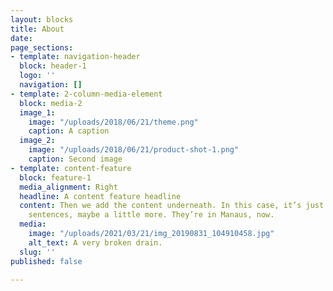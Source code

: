 ```yaml
---
layout: blocks
title: About
date: 
page_sections:
- template: navigation-header
  block: header-1
  logo: ''
  navigation: []
- template: 2-column-media-element
  block: media-2
  image_1:
    image: "/uploads/2018/06/21/theme.png"
    caption: A caption
  image_2:
    image: "/uploads/2018/06/21/product-shot-1.png"
    caption: Second image
- template: content-feature
  block: feature-1
  media_alignment: Right
  headline: A content feature headline
  content: Then we add the content underneath. In this case, it’s just a couple of
    sentences, maybe a little more. They’re in Manaus, now.
  media:
    image: "/uploads/2021/03/21/img_20190831_104910458.jpg"
    alt_text: A very broken drain.
  slug: ''
published: false

---
```

